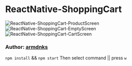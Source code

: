 # ReactNative-ShoppingCart
![ReactNative-ShoppingCart-ProductScreen](https://user-images.githubusercontent.com/95226208/156887847-e0975fee-3a82-4b5c-a9a3-a137d1494130.png)
![ReactNative-ShoppingCart-EmptyScreen](https://user-images.githubusercontent.com/95226208/156887848-3e72fbde-1cdd-45d3-9f8f-5decda09836c.png)
![ReactNative-ShoppingCart-CartScreen](https://user-images.githubusercontent.com/95226208/156887853-8336862d-8517-41dc-88e7-44049ed2de95.png)

### Author: **[armdnks](https://github.com/armdnks)**

`npm install` && `npm start` Then select command || press `w`
